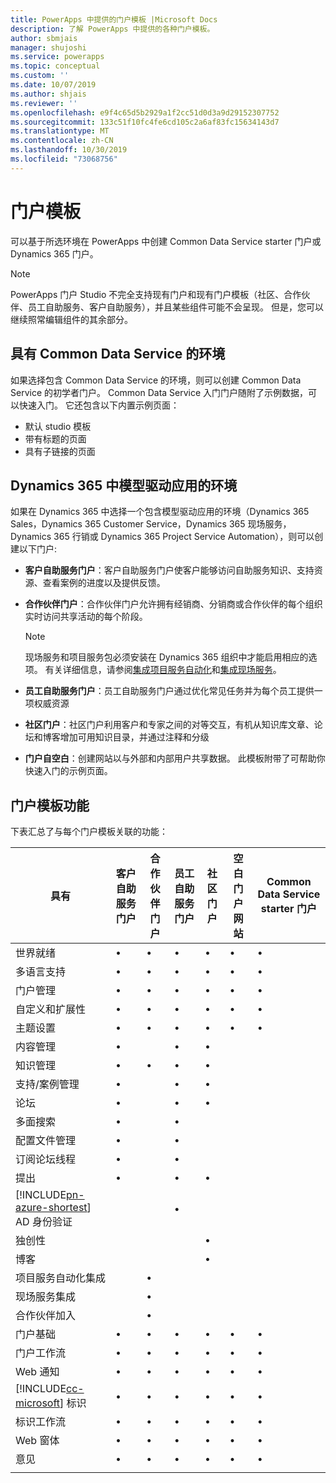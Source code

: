 ```yaml
---
title: PowerApps 中提供的门户模板 |Microsoft Docs
description: 了解 PowerApps 中提供的各种门户模板。
author: sbmjais
manager: shujoshi
ms.service: powerapps
ms.topic: conceptual
ms.custom: ''
ms.date: 10/07/2019
ms.author: shjais
ms.reviewer: ''
ms.openlocfilehash: e9f4c65d5b2929a1f2cc51d0d3a9d29152307752
ms.sourcegitcommit: 133c51f10fc4fe6cd105c2a6af83fc15634143d7
ms.translationtype: MT
ms.contentlocale: zh-CN
ms.lasthandoff: 10/30/2019
ms.locfileid: "73068756"
---
```

# <a name="portal-templates"></a>门户模板

可以基于所选环境在 PowerApps 中创建 Common Data Service starter 门户或 Dynamics 365 门户。

> [!NOTE]
> PowerApps 门户 Studio 不完全支持现有门户和现有门户模板（社区、合作伙伴、员工自助服务、客户自助服务），并且某些组件可能不会呈现。 但是，您可以继续照常编辑组件的其余部分。 

## <a name="environment-with-common-data-service"></a>具有 Common Data Service 的环境

如果选择包含 Common Data Service 的环境，则可以创建 Common Data Service 的初学者门户。 Common Data Service 入门门户随附了示例数据，可以快速入门。 它还包含以下内置示例页面：

- 默认 studio 模板
- 带有标题的页面
- 具有子链接的页面

## <a name="environment-with-model-driven-apps-in-dynamics-365"></a>Dynamics 365 中模型驱动应用的环境 

如果在 Dynamics 365 中选择一个包含模型驱动应用的环境（Dynamics 365 Sales，Dynamics 365 Customer Service，Dynamics 365 现场服务，Dynamics 365 行销或 Dynamics 365 Project Service Automation），则可以创建以下门户:

- **客户自助服务门户**：客户自助服务门户使客户能够访问自助服务知识、支持资源、查看案例的进度以及提供反馈。
- **合作伙伴门户**：合作伙伴门户允许拥有经销商、分销商或合作伙伴的每个组织实时访问共享活动的每个阶段。

    > [!NOTE]
    > 现场服务和项目服务包必须安装在 Dynamics 365 组织中才能启用相应的选项。 有关详细信息，请参阅[集成项目服务自动化](https://docs.microsoft.com/dynamics365/portals/integrate-project-service-automation)和[集成现场服务](https://docs.microsoft.com/dynamics365/portals/integrate-field-service)。

- **员工自助服务门户**：员工自助服务门户通过优化常见任务并为每个员工提供一项权威资源
- **社区门户**：社区门户利用客户和专家之间的对等交互，有机从知识库文章、论坛和博客增加可用知识目录，并通过注释和分级
- **门户自空白**：创建网站以与外部和内部用户共享数据。 此模板附带了可帮助你快速入门的示例页面。 

## <a name="portal-templates-features"></a>门户模板功能

下表汇总了与每个门户模板关联的功能：

| 具有 | 客户自助服务门户 | 合作伙伴门户 | 员工自助服务门户 | 社区门户 | 空白门户网站 | Common Data Service starter 门户|
|------------------|---------------|----------------|---------------|------------------|---------------|------|
| 世界就绪 | •  | • | • | • | • |• |
| 多语言支持 | •  | • | • | • | • |• |
| 门户管理| • | • | • | • | •  |• |
| 自定义和扩展性  | •   | •  | •   | •  | • |• |
| 主题设置   | •   | •   | •    | •   | •   |• |
| 内容管理                     | •                            |                | •                            | •                |               |
| 知识管理                   | •                            | •              | •                            | •                |               |
| 支持/案例管理                | •                            |                | •                            | •                |               |
| 论坛                                 | •                            |                | •                            | •                |               |
| 多面搜索                         | •                            |                | •                            |                  |               |
| 配置文件管理                     | •                            |                | •                            |                  |               |
| 订阅论坛线程              | •                            |                | •                            |                  |               |
| 提出                               | •                            |                | •                            | •                |               |
| [!INCLUDE[pn-azure-shortest](../../includes/pn-azure-shortest.md)] AD 身份验证                |                              |                | •                            |                  |               |
| 独创性                                  |                              |                |                              | •                |               |
| 博客                                  |                              |                |                              | •                |               |
| 项目服务自动化集成 |                              | •              |                              |                  |               |
| 现场服务集成              |                              | •              |                              |                  |               |
| 合作伙伴加入                     |                              | •              |                              |                  |               |
| 门户基础  |  •    | •      |  •| •| •|• |
| 门户工作流|  •| •|  •| •| •|• |
| Web 通知|  •| •|  •| •| •|• |
| [!INCLUDE[cc-microsoft](../../includes/cc-microsoft.md)] 标识|   •|  •|  •|   •| •|• |
| 标识工作流| •|  •| •|   •| •|• |
| Web 窗体|  •| •|    •| •| •|• |
| 意见|   •|  •|  •| •| •|• |
||
